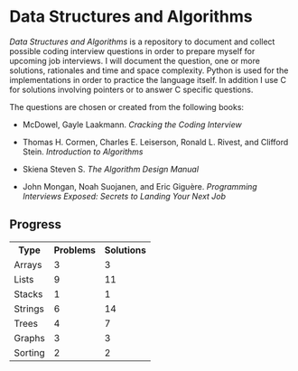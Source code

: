# Data Structures and Algorithms

*Data Structures and Algorithms* is a repository to document and collect possible coding interview questions in order to prepare myself for upcoming job interviews. I will document the question, one or more solutions, rationales and time and space complexity. Python is used for the implementations in order to practice the language itself. In addition I use C for solutions involving pointers or to answer C specific questions.

The questions are chosen or created from the following books:

* McDowel, Gayle Laakmann. *Cracking the Coding Interview*

* Thomas H. Cormen, Charles E. Leiserson, Ronald L. Rivest, and Clifford Stein. *Introduction to Algorithms*

* Skiena Steven S. *The Algorithm Design Manual*

* John Mongan, Noah Suojanen, and Eric Giguère. *Programming Interviews Exposed: Secrets to Landing Your Next Job*

## Progress

<table>
  <tr>
    <th>Type</th><th>Problems</th><th>Solutions</th>
  </tr>
  <tr>
    <td>Arrays</td><td>3</td><td>3</td>
  </tr>
  <tr>
    <td>Lists</td><td>9</td><td>11</td>
  </tr>
  <tr>
    <td>Stacks</td><td>1</td><td>1</td>
  </tr>
  <tr>
    <td>Strings</td><td>6</td><td>14</td>
  </tr>
  <tr>
    <td>Trees</td><td>4</td><td>7</td>
  </tr>
  <tr>
    <td>Graphs</td><td>3</td><td>3</td>
  </tr>
  <tr>
    <td>Sorting</td><td>2</td><td>2</td>
  </tr>
</table>

